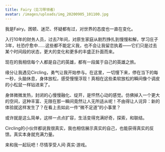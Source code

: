 ```yaml
---
title: Fairy（见习带领者）
avatar: /images/uploads/img_20200905_101100.jpg
---
```

我是Fairy。困顿、迷茫、怀疑都有过，对世界的态度也一直在变化。

入行10年的财务人员，过去7年间，对原生家庭从剧烈挣扎到慢慢和解，学习庄子3年，社恐疗愈中……这些都不能定义我，也不会让我留恋执着——它们只是过去某个时间段的状态，更大的变化和更多的丰盛正扑面而来。

现在的我相信每个人都是自己的英雄，都有一段属于自己的英雄之旅。



缘分让我遇见Circling，勇气让我开始参与。在这里，一切慢下来，停在当下的每一秒，头脑休息，身体放松，感受慢慢浮现！真相在这些柔软放松的瞬间像个调皮的小松鼠一样钻进来了。

身体微微发热，封闭的心慢慢融化、绽开，是怦然心动的感觉。仿佛掉入一个更大的空间，这种丰富、无限在那一瞬间竟然让人无所适从呢！不由得让人诧异：新的体验就这样发生了？在看上去如此一件“微不足道”的小事里？

或许就是这么简单，这样一点点扩容，生活变得充满好奇，探索，和联结。

Circling的小伙伴都说我很真实，我也相信展示真实的自己，也能获得真实的反馈。真实本身就充满力量。

来和我一起玩吧！尽情享受人间·真实·游戏。